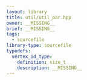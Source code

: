 ```yaml
---
layout: library
title: util/util_par.hpp
owner: __MISSING__
brief: __MISSING__
tags:
  - sourcefile
library-type: sourcefile
typedefs:
  vertex_id_type:
    definition: size_t
    description: __MISSING__
---
```


```{index}  util/util_par.hpp
```

